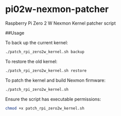 # pi02w-nexmon-patcher
Raspberry Pi Zero 2 W Nexmon Kernel patcher script

##Usage

To back up the current kernel:

```bash
./patch_rpi_zero2w_kernel.sh backup
```

To restore the old kernel:

```bash
./patch_rpi_zero2w_kernel.sh restore
```

To patch the kernel and build Nexmon firmware:

```bash
./patch_rpi_zero2w_kernel.sh
```

Ensure the script has executable permissions:

```bash
chmod +x patch_rpi_zero2w_kernel.sh
```
